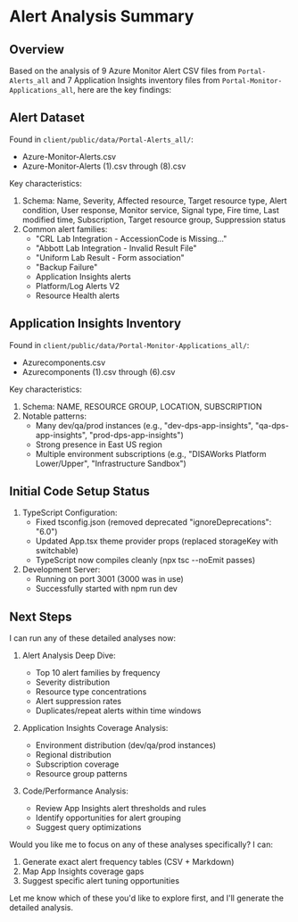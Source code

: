 # Alert Analysis Summary

## Overview
Based on the analysis of 9 Azure Monitor Alert CSV files from `Portal-Alerts_all` and 7 Application Insights inventory files from `Portal-Monitor-Applications_all`, here are the key findings:

## Alert Dataset
Found in `client/public/data/Portal-Alerts_all/`:
- Azure-Monitor-Alerts.csv
- Azure-Monitor-Alerts (1).csv through (8).csv

Key characteristics:
1. Schema: Name, Severity, Affected resource, Target resource type, Alert condition, User response, Monitor service, Signal type, Fire time, Last modified time, Subscription, Target resource group, Suppression status
2. Common alert families:
   - "CRL Lab Integration - AccessionCode is Missing..."
   - "Abbott Lab Integration - Invalid Result File"
   - "Uniform Lab Result - Form association"
   - "Backup Failure"
   - Application Insights alerts
   - Platform/Log Alerts V2
   - Resource Health alerts

## Application Insights Inventory
Found in `client/public/data/Portal-Monitor-Applications_all/`:
- Azurecomponents.csv
- Azurecomponents (1).csv through (6).csv

Key characteristics:
1. Schema: NAME, RESOURCE GROUP, LOCATION, SUBSCRIPTION
2. Notable patterns:
   - Many dev/qa/prod instances (e.g., "dev-dps-app-insights", "qa-dps-app-insights", "prod-dps-app-insights")
   - Strong presence in East US region
   - Multiple environment subscriptions (e.g., "DISAWorks Platform Lower/Upper", "Infrastructure Sandbox")

## Initial Code Setup Status
1. TypeScript Configuration:
   - Fixed tsconfig.json (removed deprecated "ignoreDeprecations": "6.0")
   - Updated App.tsx theme provider props (replaced storageKey with switchable)
   - TypeScript now compiles cleanly (npx tsc --noEmit passes)
2. Development Server:
   - Running on port 3001 (3000 was in use)
   - Successfully started with npm run dev

## Next Steps

I can run any of these detailed analyses now:

1. Alert Analysis Deep Dive:
   - Top 10 alert families by frequency
   - Severity distribution
   - Resource type concentrations
   - Alert suppression rates
   - Duplicates/repeat alerts within time windows

2. Application Insights Coverage Analysis:
   - Environment distribution (dev/qa/prod instances)
   - Regional distribution
   - Subscription coverage
   - Resource group patterns

3. Code/Performance Analysis:
   - Review App Insights alert thresholds and rules
   - Identify opportunities for alert grouping
   - Suggest query optimizations

Would you like me to focus on any of these analyses specifically? I can:
1. Generate exact alert frequency tables (CSV + Markdown)
2. Map App Insights coverage gaps
3. Suggest specific alert tuning opportunities

Let me know which of these you'd like to explore first, and I'll generate the detailed analysis.